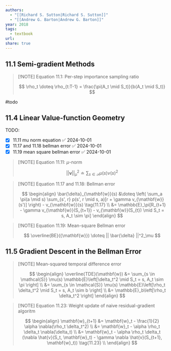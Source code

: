 ```yaml
---
authors:
  - "[[Richard S. Sutton|Richard S. Sutton]]"
  - "[[Andrew G. Barton|Andrew G. Barton]]"
year: 2018
tags:
  - textbook
url: 
share: true
---
```

## 11.1 Semi-gradient Methods

> [!NOTE] Equation 11.1: Per-step importance sampling ratio
> 
> $$
> \rho_t \doteq \rho_{t:T-1} = \frac{\pi(A_t \mid S_t)}{b(A_t \mid S_t)}
> $$


#todo

## 11.4 Linear Value-function Geometry

TODO:
- [x] 11.11 mu norm equation ✅ 2024-10-01
- [x] 11.17 and 11.18 bellman error ✅ 2024-10-01
- [x] 11.19 mean square bellman error ✅ 2024-10-01

> [!NOTE] Equation 11.11: $\mu$-norm
> 
> $$
> ||\mathbf{v}||^2_\mu \doteq \sum_{s \in \mathcal{S}} \mu(s) v(s)^2
> $$

> [!NOTE] Equation 11.17 and 11.18: Bellman error
> 
> $$
> \begin{align}
> \bar{\delta}_{\mathbf{w}}(s) &\doteq \left( \sum_a \pi(a \mid s) \sum_{s', r} p(s', r \mid s, a)[r + \gamma v_{\mathbf{w}}(s')] \right) - v_{\mathbf{w}}(s) \tag{11.17} \\
> &= \mathbb{E}_\pi[R_{t+1} - \gamma v_{\mathbf{w}}(S_{t+1}) - v_{\mathbf{w}}(S_{t}) \mid S_t = s, A_t \sim \pi]
> \end{align}
> $$

> [!NOTE] Equation 11.19: Mean-square Bellman error
> 
> $$
> \overline{BE}({\mathbf{w}}) \doteq || \bar{\delta} ||^2_\mu
> $$

## 11.5 Gradient Descent in the Bellman Error

> [!NOTE] Mean-squared temporal difference error
> 
> $$
> \begin{align}
> \overline{TDE}(\mathbf{w}) &= \sum_{s \in \mathcal{S}} \mu(s) \mathbb{E}\left[\delta_t^2 \mid S_t = s, A_t \sim \pi \right] \\
> &= \sum_{s \in \mathcal{S}} \mu(s) \mathbb{E}\left[\rho_t \delta_t^2 \mid S_t = s, A_t \sim b \right] \\
> &= \mathbb{E}_b\left[\rho_t \delta_t^2 \right]
> \end{align}
> $$

> [!NOTE] Equation 11.23: Weight update of naive residual-gradient algoritm
> 
> $$
> \begin{align}
> \mathbf{w}_{t+1} &= \mathbf{w}_t - \frac{1}{2} \alpha \nabla(\rho_t \delta_t^2) \\
>  &= \mathbf{w}_t - \alpha \rho_t \delta_t \nabla(\delta_t) \\
>  &= \mathbf{w}_t - \alpha \rho_t \delta_t (\nabla \hat{v}(S_t, \mathbf{w}_t) - \gamma \nabla \hat{v}(S_{t+1}, \mathbf{w}_t)) \tag{11.23} \\
> \end{align}
> $$

